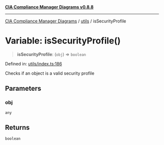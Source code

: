 [**CIA Compliance Manager Diagrams v0.8.8**](../../README.md)

***

[CIA Compliance Manager Diagrams](../../modules.md) / [utils](../README.md) / isSecurityProfile

# Variable: isSecurityProfile()

> **isSecurityProfile**: (`obj`) => `boolean`

Defined in: [utils/index.ts:186](https://github.com/Hack23/cia-compliance-manager/blob/283c1f3ddf6c7084b20c21176cda3bc5166ffcb9/src/utils/index.ts#L186)

Checks if an object is a valid security profile

## Parameters

### obj

`any`

## Returns

`boolean`
